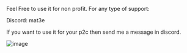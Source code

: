 Feel Free to use it for non profit.
For any type of support: 

Discord: mat3e

If you want to use it for your p2c then send me a message in discord.


![image](https://github.com/13yz/Basic-Imgui-Menu/assets/145342788/df64c55a-2ab3-48b3-ac4d-5543f0fb452a)
